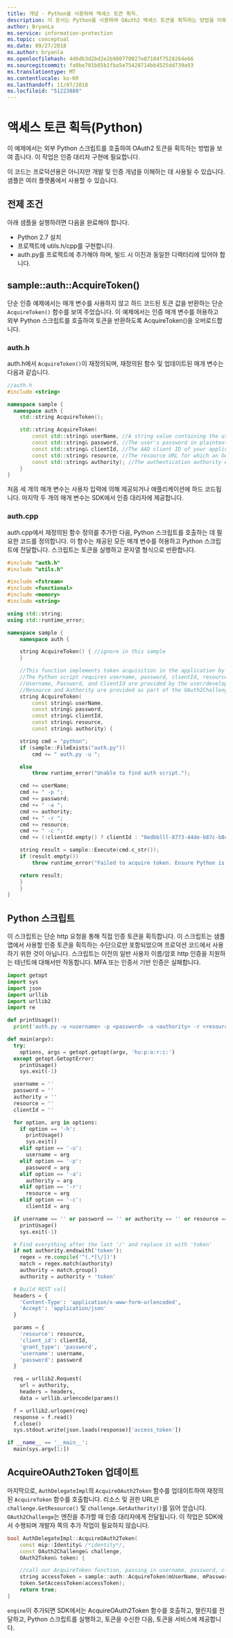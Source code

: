 ```yaml
---
title: 개념 - Python을 사용하여 액세스 토큰 획득.
description: 이 문서는 Python을 사용하여 OAuth2 액세스 토큰을 획득하는 방법을 이해하는 데 도움이 됩니다. 이 작업은 인증 대리자 구현에 필요합니다.
author: BryanLa
ms.service: information-protection
ms.topic: conceptual
ms.date: 09/27/2018
ms.author: bryanla
ms.openlocfilehash: 4d6db3d2bd2e2b980770027e07104f7528264e66
ms.sourcegitcommit: fa0be701b85b1fba5e75428714bb4525dd739a93
ms.translationtype: MT
ms.contentlocale: ko-KR
ms.lasthandoff: 11/07/2018
ms.locfileid: "51223888"
---
```

# <a name="acquire-an-access-token-python"></a>액세스 토큰 획득(Python)

이 예제에서는 외부 Python 스크립트를 호출하여 OAuth2 토큰을 획득하는 방법을 보여 줍니다. 이 작업은 인증 대리자 구현에 필요합니다.

이 코드는 프로덕션용은 아니지만 개발 및 인증 개념을 이해하는 데 사용될 수 있습니다. 샘플은 여러 플랫폼에서 사용할 수 있습니다.

## <a name="prerequisites"></a>전제 조건

아래 샘플을 실행하려면 다음을 완료해야 합니다.

- Python 2.7 설치
- 프로젝트에 utils.h/cpp를 구현합니다. 
- auth.py를 프로젝트에 추가해야 하며, 빌드 시 이진과 동일한 디렉터리에 있어야 합니다.

## <a name="sampleauthacquiretoken"></a>sample::auth::AcquireToken()

단순 인증 예제에서는 매개 변수를 사용하지 않고 하드 코드된 토큰 값을 반환하는 단순 `AcquireToken()` 함수를 보여 주었습니다. 이 예제에서는 인증 매개 변수를 허용하고 외부 Python 스크립트를 호출하여 토큰을 반환하도록 AcquireToken()을 오버로드합니다.

### <a name="authh"></a>auth.h

auth.h에서 `AcquireToken()`이 재정의되며, 재정의된 함수 및 업데이트된 매개 변수는 다음과 같습니다.

```cpp
//auth.h
#include <string>

namespace sample {
  namespace auth {
    std::string AcquireToken();

    std::string AcquireToken(
        const std::string& userName, //A string value containing the user's UPN.
        const std::string& password, //The user's password in plaintext
        const std::string& clientId, //The AAD client ID of your application.
        const std::string& resource, //The resource URL for which an OAuth2 token is required. Provided by challenge object.
        const std::string& authority); //The authentication authority endpoint. Provided by challenge object.
    }
}
```

처음 세 개의 매개 변수는 사용자 입력에 의해 제공되거나 애플리케이션에 하드 코드됩니다. 마지막 두 개의 매개 변수는 SDK에서 인증 대리자에 제공합니다. 


### <a name="authcpp"></a>auth.cpp

auth.cpp에서 재정의된 함수 정의를 추가한 다음, Python 스크립트를 호출하는 데 필요한 코드를 정의합니다. 이 함수는 제공된 모든 매개 변수를 허용하고 Python 스크립트에 전달합니다. 스크립트는 토큰을 실행하고 문자열 형식으로 반환합니다.

```cpp
#include "auth.h"
#include "utils.h"

#include <fstream>
#include <functional>
#include <memory>
#include <string>

using std::string;
using std::runtime_error;

namespace sample {
    namespace auth {

    string AcquireToken() { //ignore in this sample
    }

    //This function implements token acquisition in the application by calling an external Python script.
    //The Python script requires username, password, clientId, resource, and authority.
    //Username, Password, and ClientId are provided by the user/developer
    //Resource and Authority are provided as part of the OAuth2Challenge object that is passed in by the SDK to the AuthDelegate.
    string AcquireToken(
        const string& userName,
        const string& password,
        const string& clientId,
        const string& resource,
        const string& authority) {

    string cmd = "python";
    if (sample::FileExists("auth.py"))
        cmd += " auth.py -u ";

    else
        throw runtime_error("Unable to find auth script.");

    cmd += userName;
    cmd += " -p ";
    cmd += password;
    cmd += " -a ";
    cmd += authority;
    cmd += " -r ";
    cmd += resource;
    cmd += " -c ";
    cmd += (!clientId.empty() ? clientId : "0edbblll-8773-44de-b87c-b8c6276d41eb");

    string result = sample::Execute(cmd.c_str());
    if (result.empty())
        throw runtime_error("Failed to acquire token. Ensure Python is installed correctly.");

    return result;
    }
    }
}

```

## <a name="python-script"></a>Python 스크립트

이 스크립트는 단순 http 요청을 통해 직접 인증 토큰을 획득합니다. 이 스크립트는 샘플 앱에서 사용할 인증 토큰을 획득하는 수단으로만 포함되었으며 프로덕션 코드에서 사용하기 위한 것이 아닙니다. 스크립트는 이전의 일반 사용자 이름/암호 http 인증을 지원하는 테넌트에 대해서만 작동합니다. MFA 또는 인증서 기반 인증은 실패합니다.

```python
import getopt
import sys
import json
import urllib
import urllib2
import re

def printUsage():
  print('auth.py -u <username> -p <password> -a <authority> -r <resource> -c <clientId>')

def main(argv):
  try:
    options, args = getopt.getopt(argv, 'hu:p:a:r:c:')
  except getopt.GetoptError:
    printUsage()
    sys.exit(-1)

  username = ''
  password = ''
  authority = ''
  resource = ''
  clientId = ''

  for option, arg in options:
    if option == '-h':
      printUsage()
      sys.exit()
    elif option == '-u':
      username = arg
    elif option == '-p':
      password = arg
    elif option == '-a':
      authority = arg
    elif option == '-r':
      resource = arg
    elif option == '-c':
      clientId = arg

  if username == '' or password == '' or authority == '' or resource == '' or clientId == '':
    printUsage()
    sys.exit(-1)

  # Find everything after the last '/' and replace it with 'token'
  if not authority.endswith('token'):
    regex = re.compile('^(.*[\/])')
    match = regex.match(authority)
    authority = match.group()
    authority = authority + 'token'

  # Build REST call
  headers = {
    'Content-Type': 'application/x-www-form-urlencoded',
    'Accept': 'application/json'
  }

  params = {
    'resource': resource,
    'client_id': clientId,
    'grant_type': 'password',
    'username': username,
    'password': password
  }

  req = urllib2.Request(
    url = authority,
    headers = headers,
    data = urllib.urlencode(params))

  f = urllib2.urlopen(req)
  response = f.read()
  f.close()
  sys.stdout.write(json.loads(response)['access_token'])

if __name__ == '__main__':
  main(sys.argv[1:])
```

## <a name="update-acquireoauth2token"></a>AcquireOAuth2Token 업데이트

마지막으로, `AuthDelegateImpl`의 `AcquireOAuth2Token` 함수를 업데이트하여 재정의된 `AcquireToken` 함수를 호출합니다. 리소스 및 권한 URL은 `challenge.GetResource()` 및 `challenge.GetAuthority()`를 읽어 얻습니다. `OAuth2Challenge`는 엔진을 추가할 때 인증 대리자에게 전달됩니다. 이 작업은 SDK에서 수행되며 개발자 쪽의 추가 작업이 필요하지 않습니다. 

```cpp
bool AuthDelegateImpl::AcquireOAuth2Token(
    const mip::Identity& /*identity*/,
    const OAuth2Challenge& challenge,
    OAuth2Token& token) {

    //call our AcquireToken function, passing in username, password, clientId, and getting the resource/authority from the OAuth2Challenge object
    string accessToken = sample::auth::AcquireToken(mUserName, mPassword, mClientId, challenge.GetResource(), challenge.GetAuthority());
    token.SetAccessToken(accessToken);
    return true;
}
```

`engine`이 추가되면 SDK에서는 AcquireOAuth2Token 함수를 호출하고, 챌린지를 전달하고, Python 스크립트를 실행하고, 토큰을 수신한 다음, 토큰을 서비스에 제공합니다.


